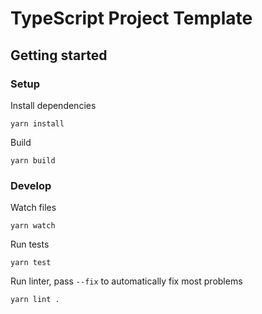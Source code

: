 # TypeScript Project Template

## Getting started

### Setup

Install dependencies

```shell
yarn install
```

Build
```shell
yarn build
```

### Develop

Watch files
```shell
yarn watch
```

Run tests
```shell
yarn test
```

Run linter, pass `--fix` to automatically fix most problems
```shell
yarn lint .
```
